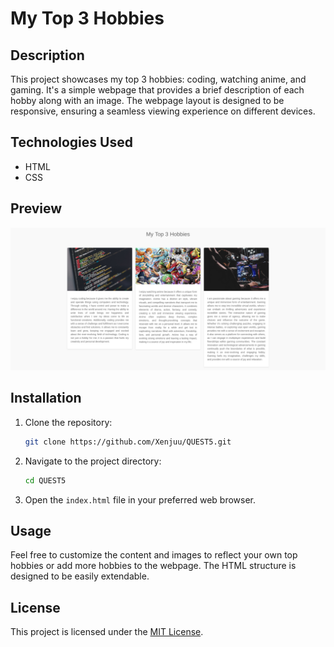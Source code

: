 # My Top 3 Hobbies

## Description

This project showcases my top 3 hobbies: coding, watching anime, and gaming. It's a simple webpage that provides a brief description of each hobby along with an image. The webpage layout is designed to be responsive, ensuring a seamless viewing experience on different devices.

## Technologies Used

- HTML
- CSS

## Preview

![Result](images/result.png)

## Installation

1. Clone the repository:
   ```bash
   git clone https://github.com/Xenjuu/QUEST5.git
   ```
2. Navigate to the project directory:
   ```bash
   cd QUEST5
   ```
3. Open the `index.html` file in your preferred web browser.

## Usage

Feel free to customize the content and images to reflect your own top hobbies or add more hobbies to the webpage. The HTML structure is designed to be easily extendable.

## License

This project is licensed under the [MIT License](LICENSE).
